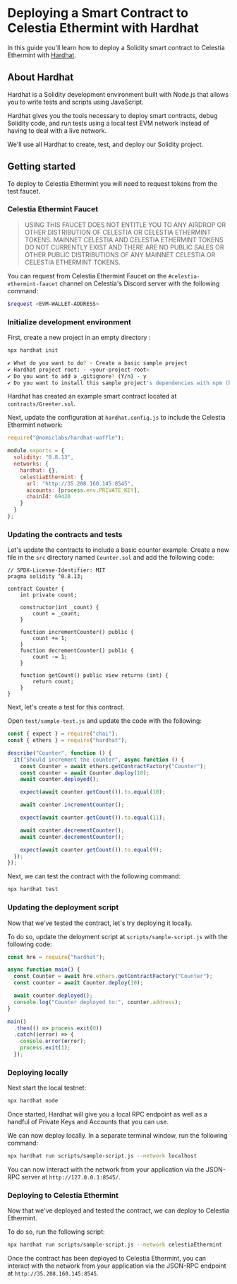 # Deploying a Smart Contract to Celestia Ethermint with Hardhat
<!-- markdownlint-disable MD013 -->

In this guide you'll learn how to deploy a Solidity smart contract to Celestia Ethermint with [Hardhat](https://hardhat.org/).

## About Hardhat

Hardhat is a Solidity development environment built with Node.js that allows you to write tests and scripts using JavaScript.

Hardhat gives you the tools necessary to deploy smart contracts, debug Solidity code, and run tests using a local test EVM network instead of having to deal with a live network.

We'll use all Hardhat to create, test, and deploy our Solidity project.

## Getting started

To deploy to Celestia Ethermint you will need to request tokens from the test faucet.

### Celestia Ethermint Faucet

> USING THIS FAUCET DOES NOT ENTITLE YOU TO ANY AIRDROP OR OTHER DISTRIBUTION OF CELESTIA OR CELESTIA ETHERMINT TOKENS. MAINNET CELESTIA AND CELESTIA ETHERMINT TOKENS DO NOT CURRENTLY EXIST AND THERE ARE NO PUBLIC SALES OR OTHER PUBLIC DISTRIBUTIONS OF ANY MAINNET CELESTIA OR CELESTIA ETHERMINT TOKENS.

You can request from Celestia Ethermint Faucet on the `#celestia-ethermint-faucet` channel on Celestia's Discord server with the following command:

```sh
$request <EVM-WALLET-ADDRESS> 
```

### Initialize development environment

First, create a new project in an empty directory :

```sh
npx hardhat init

✔ What do you want to do? · Create a basic sample project
✔ Hardhat project root: · <your-project-root>
✔ Do you want to add a .gitignore? (Y/n) · y
✔ Do you want to install this sample project's dependencies with npm (hardhat @nomiclabs/hardhat-waffle ethereum-waffle chai @nomiclabs/hardhat-ethers ethers)? (Y/n) · y
```

Hardhat has created an example smart contract located at `contracts/Greeter.sol`.

Next, update the configuration at `hardhat.config.js` to include the Celestia Ethermint network:

```javascript
require("@nomiclabs/hardhat-waffle");

module.exports = {
  solidity: "0.8.13",
  networks: {
    hardhat: {},
    celestiaEthermint: {
      url: "http://35.208.160.145:8545",
      accounts: [process.env.PRIVATE_KEY],
      chainId: 69420
    }
  }
};
```

### Updating the contracts and tests

Let's update the contracts to include a basic counter example. Create a new file in the `src` directory named `Counter.sol` and add the following code:

```solidity
// SPDX-License-Identifier: MIT
pragma solidity ^0.8.13;

contract Counter {
    int private count;
    
    constructor(int _count) {
        count = _count;
    }

    function incrementCounter() public {
        count += 1;
    }
    function decrementCounter() public {
        count -= 1;
    }

    function getCount() public view returns (int) {
        return count;
    }
}
```

Next, let's create a test for this contract.

Open `test/sample-test.js` and update the code with the following:

```javascript
const { expect } = require("chai");
const { ethers } = require("hardhat");

describe("Counter", function () {
  it("Should increment the counter", async function () {
    const Counter = await ethers.getContractFactory("Counter");
    const counter = await Counter.deploy(10);
    await counter.deployed();

    expect(await counter.getCount()).to.equal(10);

    await counter.incrementCounter();

    expect(await counter.getCount()).to.equal(11);

    await counter.decrementCounter();
    await counter.decrementCounter();

    expect(await counter.getCount()).to.equal(9);
  });
});
```

Next, we can test the contract with the following command:

```sh
npx hardhat test
```

### Updating the deployment script

Now that we've tested the contract, let's try deploying it locally.

To do so, update the deloyment script at `scripts/sample-script.js` with the following code:

```javascript
const hre = require("hardhat");

async function main() {
  const Counter = await hre.ethers.getContractFactory("Counter");
  const counter = await Counter.deploy(10);

  await counter.deployed();
  console.log("Counter deployed to:", counter.address);
}

main()
  .then(() => process.exit(0))
  .catch((error) => {
    console.error(error);
    process.exit(1);
  });

```

### Deploying locally

Next start the local testnet:

```sh
npx hardhat node
```

Once started, Hardhat will give you a local RPC endpoint as well as a handful of Private Keys and Accounts that you can use.

We can now deploy locally. In a separate terminal window, run the following command:

```sh
npx hardhat run scripts/sample-script.js --network localhost
```

You can now interact with the network from your application via the JSON-RPC server at `http://127.0.0.1:8545/`.

### Deploying to Celestia Ethermint

Now that we've deployed and tested the contract, we can deploy to Celestia Ethermint.

To do so, run the following script:

```sh
npx hardhat run scripts/sample-script.js --network celestiaEthermint
```

Once the contract has been deployed to Celestia Ethermint, you can interact with the network from your application via the JSON-RPC endpoint at `http://35.208.160.145:8545`.
